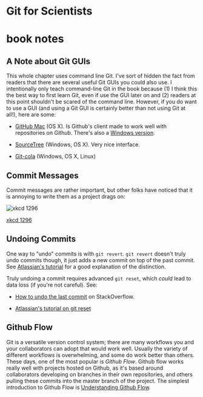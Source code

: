 # Git for Scientists
# book notes        
## 
## A Note about Git GUIs

This whole chapter uses command line Git. I've sort of hidden the fact from
readers that there are several useful Git GUIs you could also use. I
intentionally only teach command-line Git in the book because (1) I think this
the best way to first learn Git, even if use the GUI later on and (2) readers
at this point shouldn't be scared of the command line. However, if you do want
to use a GUI (and using a Git GUI is certainly better than not using Git at
all!), here are some:

 - [GitHub Mac](https://mac.github.com/) (OS X). Is Github's client made to
   work well with repositories on Github. There's also a [Windows
version](https://windows.github.com/).

 - [SourceTree](http://www.sourcetreeapp.com/) (Windows, OS X). Very nice interface.

 - [Git-cola](https://git-cola.github.io/) (Windows, OS X, Linux)

## Commit Messages

Commit messages are rather important, but other folks have noticed
that it is annoying to write them as a project drags on:

![xkcd 1296](http://imgs.xkcd.com/comics/git_commit.png)

[xkcd 1296](http://xkcd.com/1296/)

## Undoing Commits

One way to "undo" commits is with `git revert`. `git revert` doesn't truly undo
commits though, it just adds a new commit on top of the past commit. See
[Atlassian's
tutorial](https://www.atlassian.com/git/tutorials/undoing-changes/git-revert)
for a good explanation of the distinction.

Truly undoing a commit requires advanced `git reset`, which *could* lead to
data loss (if you're not careful). See:

 - [How to undo the last commit](http://stackoverflow.com/questions/927358/how-to-undo-the-last-commit) on StackOverflow.

 - [Atlassian's tutorial on git reset](https://www.atlassian.com/git/tutorials/undoing-changes/git-reset)

## Github Flow

Git is a versatile version control system; there are many workflows you and
your collaborators can adopt that would work well. Usually the variety of
different workflows is overwhelming, and some do work better than others. These
days, one of the most popular is _Github Flow_. Github flow works really well
with projects hosted on Github, as it's based around collaborators developing
on branches in their own repositories, and others pulling these commits into
the master branch of the project. The simplest introduction to Github Flow is
[Understanding Github Flow](https://guides.github.com/introduction/flow/).

